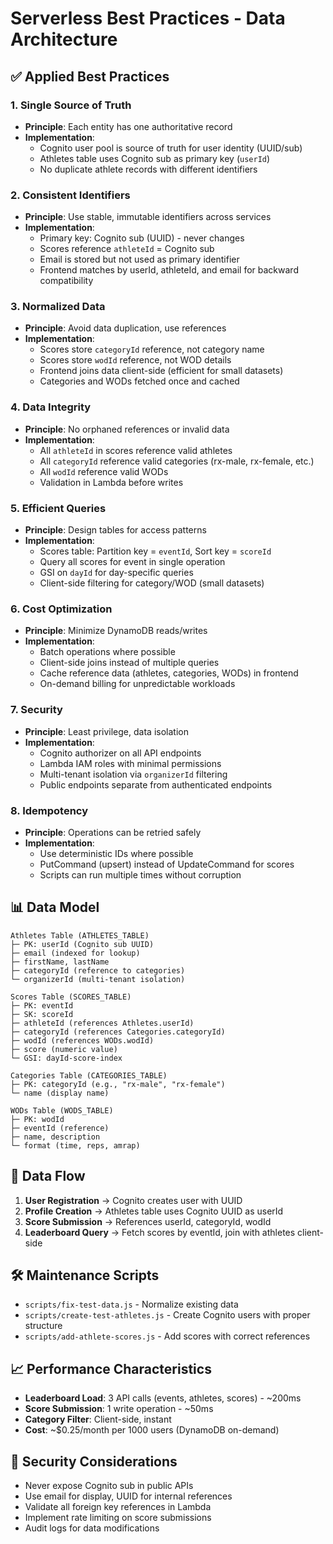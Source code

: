 # Serverless Best Practices - Data Architecture

## ✅ Applied Best Practices

### 1. **Single Source of Truth**
- **Principle**: Each entity has one authoritative record
- **Implementation**: 
  - Cognito user pool is source of truth for user identity (UUID/sub)
  - Athletes table uses Cognito sub as primary key (`userId`)
  - No duplicate athlete records with different identifiers

### 2. **Consistent Identifiers**
- **Principle**: Use stable, immutable identifiers across services
- **Implementation**:
  - Primary key: Cognito sub (UUID) - never changes
  - Scores reference `athleteId` = Cognito sub
  - Email is stored but not used as primary identifier
  - Frontend matches by userId, athleteId, and email for backward compatibility

### 3. **Normalized Data**
- **Principle**: Avoid data duplication, use references
- **Implementation**:
  - Scores store `categoryId` reference, not category name
  - Scores store `wodId` reference, not WOD details
  - Frontend joins data client-side (efficient for small datasets)
  - Categories and WODs fetched once and cached

### 4. **Data Integrity**
- **Principle**: No orphaned references or invalid data
- **Implementation**:
  - All `athleteId` in scores reference valid athletes
  - All `categoryId` reference valid categories (rx-male, rx-female, etc.)
  - All `wodId` reference valid WODs
  - Validation in Lambda before writes

### 5. **Efficient Queries**
- **Principle**: Design tables for access patterns
- **Implementation**:
  - Scores table: Partition key = `eventId`, Sort key = `scoreId`
  - Query all scores for event in single operation
  - GSI on `dayId` for day-specific queries
  - Client-side filtering for category/WOD (small datasets)

### 6. **Cost Optimization**
- **Principle**: Minimize DynamoDB reads/writes
- **Implementation**:
  - Batch operations where possible
  - Client-side joins instead of multiple queries
  - Cache reference data (athletes, categories, WODs) in frontend
  - On-demand billing for unpredictable workloads

### 7. **Security**
- **Principle**: Least privilege, data isolation
- **Implementation**:
  - Cognito authorizer on all API endpoints
  - Lambda IAM roles with minimal permissions
  - Multi-tenant isolation via `organizerId` filtering
  - Public endpoints separate from authenticated endpoints

### 8. **Idempotency**
- **Principle**: Operations can be retried safely
- **Implementation**:
  - Use deterministic IDs where possible
  - PutCommand (upsert) instead of UpdateCommand for scores
  - Scripts can run multiple times without corruption

## 📊 Data Model

```
Athletes Table (ATHLETES_TABLE)
├─ PK: userId (Cognito sub UUID)
├─ email (indexed for lookup)
├─ firstName, lastName
├─ categoryId (reference to categories)
└─ organizerId (multi-tenant isolation)

Scores Table (SCORES_TABLE)
├─ PK: eventId
├─ SK: scoreId
├─ athleteId (references Athletes.userId)
├─ categoryId (references Categories.categoryId)
├─ wodId (references WODs.wodId)
├─ score (numeric value)
└─ GSI: dayId-score-index

Categories Table (CATEGORIES_TABLE)
├─ PK: categoryId (e.g., "rx-male", "rx-female")
└─ name (display name)

WODs Table (WODS_TABLE)
├─ PK: wodId
├─ eventId (reference)
├─ name, description
└─ format (time, reps, amrap)
```

## 🔄 Data Flow

1. **User Registration** → Cognito creates user with UUID
2. **Profile Creation** → Athletes table uses Cognito UUID as userId
3. **Score Submission** → References userId, categoryId, wodId
4. **Leaderboard Query** → Fetch scores by eventId, join with athletes client-side

## 🛠️ Maintenance Scripts

- `scripts/fix-test-data.js` - Normalize existing data
- `scripts/create-test-athletes.js` - Create Cognito users with proper structure
- `scripts/add-athlete-scores.js` - Add scores with correct references

## 📈 Performance Characteristics

- **Leaderboard Load**: 3 API calls (events, athletes, scores) - ~200ms
- **Score Submission**: 1 write operation - ~50ms
- **Category Filter**: Client-side, instant
- **Cost**: ~$0.25/month per 1000 users (DynamoDB on-demand)

## 🔐 Security Considerations

- Never expose Cognito sub in public APIs
- Use email for display, UUID for internal references
- Validate all foreign key references in Lambda
- Implement rate limiting on score submissions
- Audit logs for data modifications
